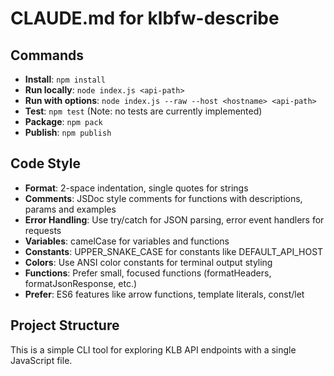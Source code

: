 # CLAUDE.md for klbfw-describe

## Commands
- **Install**: `npm install`
- **Run locally**: `node index.js <api-path>`
- **Run with options**: `node index.js --raw --host <hostname> <api-path>`
- **Test**: `npm test` (Note: no tests are currently implemented)
- **Package**: `npm pack`
- **Publish**: `npm publish`

## Code Style
- **Format**: 2-space indentation, single quotes for strings
- **Comments**: JSDoc style comments for functions with descriptions, params and examples
- **Error Handling**: Use try/catch for JSON parsing, error event handlers for requests
- **Variables**: camelCase for variables and functions
- **Constants**: UPPER_SNAKE_CASE for constants like DEFAULT_API_HOST
- **Colors**: Use ANSI color constants for terminal output styling
- **Functions**: Prefer small, focused functions (formatHeaders, formatJsonResponse, etc.)
- **Prefer**: ES6 features like arrow functions, template literals, const/let

## Project Structure
This is a simple CLI tool for exploring KLB API endpoints with a single JavaScript file.